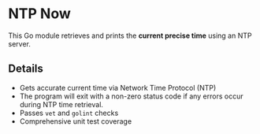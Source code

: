 # NTP Now

This Go module retrieves and prints the **current precise time** using an NTP server.

## Details

- Gets accurate current time via Network Time Protocol (NTP)
- The program will exit with a non-zero status code if any errors occur during NTP time retrieval.
- Passes `vet` and `golint` checks
- Comprehensive unit test coverage